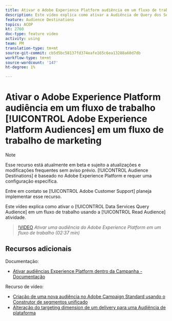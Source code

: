 ```yaml
---
title: Ativar o Adobe Experience Platform audiência em um fluxo de trabalho
description: Este vídeo explica como ativar a Audiência de Query dos Serviços de Dados em um fluxo de trabalho usando a atividade ‘Ler audiência’.
feature: Audience Destinations
topics: ACOP
kt: 2760
doc-type: feature video
activity: using
team: PM
translation-type: tm+mt
source-git-commit: cb5d5bc58137fd374eafe165c6ea13288a60d7db
workflow-type: tm+mt
source-wordcount: '147'
ht-degree: 1%

---
```



# Ativar o Adobe Experience Platform audiência em um fluxo de trabalho [!UICONTROL Adobe Experience Platform Audiences] em um fluxo de trabalho de marketing

>[!NOTE]
>
>Esse recurso está atualmente em beta e sujeito a atualizações e modificações frequentes sem aviso prévio. [!UICONTROL Audience Destinations] é baseado no Adobe Experience Platform e requer uma configuração específica.
>
>Entre em contato se [!UICONTROL Adobe Customer Support] planeja implementar esse recurso.

Este vídeo explica como ativar o [!UICONTROL Data Services Query Audience] em um fluxo de trabalho usando a [!UICONTROL Read Audience] atividade.

>[!VIDEO](https://video.tv.adobe.com/v/27647?quality=12)
*Ativar uma audiência do Adobe Experience Platform em um fluxo de trabalho (02:37 min)*

## Recursos adicionais

Documentação:

* [Ativar audiências Experience Platform dentro da Campanha - Documentação](https://docs.adobe.com/content/help/en/campaign-standard/using/profiles-and-audiences/working-with-adobe-experience-platform/aep-about-audience-destinations-service.html)

Recurso de vídeo:

* [Criação de uma nova audiência no Adobe Campaign Standard usando o Construtor de segmentos unificado](/help/profiles-and-audiences/audience-destinations/creating-audiences-using-segment-builder.md)
* [Alteração do targeting dimension de um delivery para uma Audiência de plataforma](/help/profiles-and-audiences/audience-destinations/changing-targeting-dimension.md)

